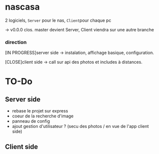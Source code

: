 # nascasa

2 logiciels, `Server` pour le nas, `Client`pour chaque pc

-> v0.0.0 clos. master devient Server, Client viendra sur une autre branche

### direction

[IN PROGRESS]server side -> instalation, affichage basique, configuration.


[CLOSE]client side -> call sur api des photos et includes à distances.


# TO-Do

## Server side

* rebase le projet sur express
* coeur de la recherche d'image
* panneau de config
* ajout gestion d'utilisateur ? (secu des photos / en vue de l'app client side)


## Client side
